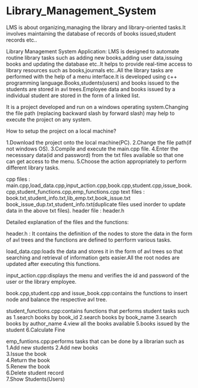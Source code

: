 # Library_Management_System
LMS is about organizing,managing the library and library-oriented tasks.It involves maintaining the database of records of books issued,student records etc..

Library Management System
Application:
LMS is designed to automate routine library tasks such as adding new books,adding user data,issuing books and updating the database etc..It helps to provide real-time access to library resources such as books,journals etc..All the library tasks are performed with the help of a menu interface.It is developed using c++ programming language.Books,students(users) and books issued to the students are stored in avl trees.Employee data and books issued by a individual student are stored in the form of a linked list.

It is a project developed and run on a windows operating system.Changing the file path (replacing backward slash by forward slash) may help to execute the project on any system.

How to setup the project on a local machine?

1.Download the project onto the local machine(PC).
2.Change the file path(if not windows OS).
3.Compile and execute the main.cpp file.
4.Enter the necesssary data(id and password) from the txt files available so that one can get access to the menu.
5.Choose the action appropriately to perform different library tasks.

cpp files   : main.cpp,load_data.cpp,input_action.cpp,book.cpp,student.cpp,issue_book.cpp,student_functions.cpp,emp_functions.cpp
text files  : book.txt,student_info.txt,lib_emp.txt,book_issue.txt
              book_issue_dup.txt,student_info.txt(duplicate files used inorder to update data in the above txt files).
header file : header.h

Detailed explanation of the files and the functions:

header.h : It contains the definition of the nodes to store the data in the form of avl trees and the functions are defined to perrform various tasks.

load_data.cpp:loads the data and stores it in the form of avl trees so that searching and retrieval of information gets easier.All the root nodes are updated after executing this functions.

input_action.cpp:displays the menu and verifies the id and password of the user or the library employee.

book.cpp,student.cpp and issue_book.cpp:contains the functions to insert node and balance the respective avl tree.

student_functions.cpp:contains functions that performs student tasks such as
1.search books by book_id
2.search books by book_name
3.search books by author_name
4.view all the books available
5.books issued by the student
6.Calculate Fine             

emp_funtions.cpp:performs tasks that can be done by a librarian such as
1.Add new students 
2.Add new books              
3.Issue the book                 
4.Return the book             
5.Renew the book                 
6.Delete student record         
7.Show Students(Users)
